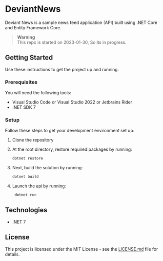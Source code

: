# DeviantNews

Deviant News is a sample news feed application (API) built using .NET Core and Entity Framework Core.

> **Warning**  
> This repo is started on 2023-01-30, So its in progress.

## Getting Started

Use these instructions to get the project up and running.

### Prerequisites

You will need the following tools:

* Visual Studio Code or Visual Studio 2022 or Jetbrains Rider
* .NET SDK 7

### Setup

Follow these steps to get your development environment set up:

  1. Clone the repository
  2. At the root directory, restore required packages by running:

      ```sh
     dotnet restore
     ```

  3. Next, build the solution by running:

     ```sh
     dotnet build
     ```

  4. Launch the api by running:

     ```sh
      dotnet run
        ```

## Technologies

* .NET 7

## License

This project is licensed under the MIT License - see the [LICENSE.md](https://github.com/jasontaylordev/NorthwindTraders/blob/master/LICENSE.md) file for details.
